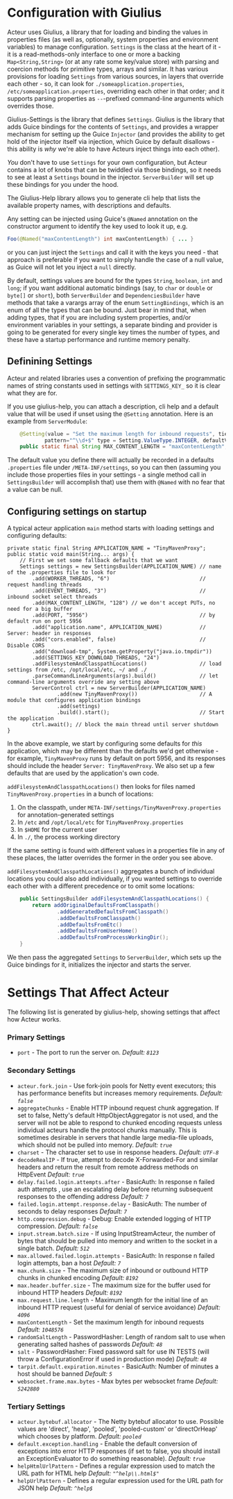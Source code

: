 # Configuration with Giulius

Acteur uses Giulius, a library that for loading and binding the values in properties
files (as well as, optionally, system properties and environment variables) to manage
configuration.  `Settings` is the class at the heart of it - it is a read-methods-only
interface to one or more a backing `Map<String,String>` (or at any rate some key/value
store) with parsing and coercion methods for primitive types, arrays and similar.  It has 
various provisions for loading `Settings` from various sources, in layers that override 
each other - so, it can look for `./someapplication.properties`,
`/etc/someapplication.properties`, overriding each other in that order; and it supports
parsing properties as `--`-prefixed command-line arguments which overrides those.

Giulius-Settings is the library that defines `Settings`.  Giulius is the library that adds
Guice bindings for the contents of `Settings`, and provides a wrapper mechanism for setting
up the Guice `Injector` (and provides the ability to get hold of the injector itself via
injection, which Guice by default disallows - this ability is *why* we're able to have
Acteurs inject things into each other).

*You* don't have to use `Settings` for your own configuration, but Acteur contains a lot
of knobs that can be twiddled via those bindings, so it needs to see at least a `Settings`
bound in the injector.  `ServerBuilder` will set up these bindings for you under the hood.

The Giulius-Help library allows you to generate cli help that lists the available property
names, with descriptions and defaults.

Any setting can be injected using Guice's `@Named` annotation on the constructor argument to
identify the key used to look it up, e.g.

```java
Foo(@Named("maxContentLength") int maxContentLength) { ... }
```

or you can just inject the `Settings` and call it with the keys you need - that approach is
preferable if you want to simply handle the case of a null value, as Guice will not let you
inject a `null` directly.

By default, settings values are bound for the types `String`, `boolean`, `int` and `long`;
if you want additional automatic bindings (say, to `char` or `double` or `byte[]` or `short`),
both `ServerBuilder` and `DependenciesBuilder` have methods that take a varargs array of
the enum `SettingBindings`, which is an enum of all the types that can be bound.  Just bear
in mind that, when adding types, that if you are including system properties, and/or environment
variables in your settings, a separate binding and provider is going to be generated for every
single key times the number of types, and these have a startup performance and runtime 
memory penalty.


## Definining Settings

Acteur and related libraries uses a convention of prefixing the programmatic names of 
string constants used in settings with `SETTINGS_KEY_` so it is clear what they are for.

If you use giulius-help, you can attach a description, cli help and a default value that
will be used if unset using the `@Setting` annotation.  Here is an example from `ServerModule`:

```java
    @Setting(value = "Set the maximum length for inbound requests", tier = SECONDARY,
            pattern="^\\d+$" type = Setting.ValueType.INTEGER, defaultValue = "1048576")
    public static final String MAX_CONTENT_LENGTH = "maxContentLength";
```

The default value you define there will actually be recorded in a defaults `.properties` file
under `/META-INF/settings`, so you can then (assuming you include those properties files in
your settings - a single method call in `SettingsBuilder` will accomplish that) use them
with `@Named` with no fear that a value can be null.

## Configuring settings on startup

A typical acteur application `main` method starts with loading settings and configuring defaults:

```
private static final String APPLICATION_NAME = "TinyMavenProxy";
public static void main(String... args) {
    // First we set some fallback defaults that we want
    Settings settings = new SettingsBuilder(APPLICATION_NAME) // name of the .properties file to look for
        .add(WORKER_THREADS, "6")                             // request handling threads
        .add(EVENT_THREADS, "3")                              // inbound socket select threads
        .add(MAX_CONTENT_LENGTH, "128") // we don't accept PUTs, no need for a big buffer
        .add(PORT, "5956")                                    // by default run on port 5956
        .add("application.name", APPLICATION_NAME)            // Server: header in responses
        .add("cors.enabled", false)                           // Disable CORS
        .add("download-tmp", System.getProperty("java.io.tmpdir"))
        .add(SETTINGS_KEY_DOWNLOAD_THREADS, "24")
        .addFilesystemAndClasspathLocations()                 // load settings from /etc, /opt/local/etc, ~/ and ./
        .parseCommandLineArguments(args).build()              // let command-line arguments override any setting above
        ServerControl ctrl = new ServerBuilder(APPLICATION_NAME)
                .add(new TinyMavenProxy())                    // A module that configures application bindings
                .add(settings)
                .build().start();                             // Start the application
        ctrl.await(); // block the main thread until server shutdown
}
```

In the above example, we start by configuring some defaults for *this* application, which may be
different than the defaults we'd get otherwise - for example, `TinyMavenProxy` runs by default on
port 5956, and its responses should include the header `Server: TinyMavenProxy`.  We also set up
a few defaults that are used by the application's own code.

`addFilesystemAndClasspathLocations()` then looks for files named `TinyMavenProxy.properties` in
a bunch of locations:

1. On the classpath, under `META-INF/settings/TinyMavenProxy.properties` for annotation-generated settings
2. In `/etc` and `/opt/local/etc` for `TinyMavenProxy.properties`
3. In `$HOME` for the current user
4. In `./`, the process working directory

If the same setting is found with different values in a properties file in any of these places, the
latter overrides the former in the order you see above.

`addFilesystemAndClasspathLocations()` aggregates a bunch of individual locations you could also add
individually, if you wanted settings to override each other with a different precedence or to omit some
locations:

```java
    public SettingsBuilder addFilesystemAndClasspathLocations() {
        return addOriginalDefaultsFromClasspath()
                .addGeneratedDefaultsFromClasspath()
                .addDefaultsFromClasspath()
                .addDefaultsFromEtc()
                .addDefaultsFromUserHome()
                .addDefaultsFromProcessWorkingDir();
    }
```

We then pass the aggregated `Settings` to `ServerBuilder`, which sets up the Guice bindings for it,
initializes the injector and starts the server.


# Settings That Affect Acteur

The following list is generated by giulius-help, showing settings that affect how Acteur works.

### Primary Settings
* `port` - The port to run the server on.
_Default: `8123`_

### Secondary Settings
* `acteur.fork.join` - Use fork-join pools for Netty event executors; this has performance benefits but increases memory requirements.
_Default: `false`_
* `aggregateChunks` - Enable HTTP inbound request chunk aggregation.  If set to false, Netty's default HttpObjectAggregator is not used, and the server will not be able to respond to chunked encoding requests unless individual acteurs handle the protocol chunks manually.  This is sometimes desirable in servers that handle large media-file uploads, which should not be pulled into memory.
_Default: `true`_
* `charset` - The character set to use in response headers.
_Default: `UTF-8`_
* `decodeRealIP` - If true, attempt to decode X-Forwarded-For and similar headers and return the result from remote address methods on HttpEvent
_Default: `true`_
* `delay.failed.login.attempts.after` - BasicAuth: In response n failed auth attempts , use an escalating delay before returning subsequent responses to the offending address
_Default: `7`_
* `failed.login.attempt.response.delay` - BasicAuth: The number of seconds to delay responses
_Default: `7`_
* `http.compression.debug` - Debug: Enable extended logging of HTTP compression.
_Default: `false`_
* `input.stream.batch.size` - If using InputStreamActeur, the number of bytes that should be pulled into memory and written to the socket in a single batch.
_Default: `512`_
* `max.allowed.failed.login.attempts` - BasicAuth: In response n failed login attempts, ban a host
_Default: `7`_
* `max.chunk.size` - The maximum size of inbound or outbound HTTP chunks in chunked encoding
_Default: `8192`_
* `max.header.buffer.size` - The maximum size for the buffer used for inbound HTTP headers
_Default: `8192`_
* `max.request.line.length` - Maximum length for the initial line of an inbound HTTP request (useful for denial of service avoidance)
_Default: `4096`_
* `maxContentLength` - Set the maximum length for inbound requests
_Default: `1048576`_
* `randomSaltLength` - PasswordHasher: Length of random salt to use when generating salted hashes of passwords
_Default: `48`_
* `salt` - PasswordHasher: Fixed password salt for use IN TESTS (will throw a ConfigurationError if used in production mode)
_Default: `48`_
* `tarpit.default.expiration.minutes` - BasicAuth: Number of minutes a host should be banned
_Default: `5`_
* `websocket.frame.max.bytes` - Max bytes per websocket frame
_Default: `5242880`_

### Tertiary Settings
* `acteur.bytebuf.allocator` - The Netty bytebuf allocator to use.  Possible values are 'direct', 'heap', 'pooled', 'pooled-custom' or 'directOrHeap' which chooses by platform.
_Default: `pooled`_
* `default.exception.handling` - Enable the default conversion of exceptions into error HTTP responses (if set to false, you should install an ExceptionEvaluator to do something reasonable).
_Default: `true`_
* `helpHtmlUrlPattern` - Defines a regular expression used to match the URL path for HTML help
_Default: `"^help\\.html$"`_
* `helpUrlPattern` - Defines a regular expression used for the URL path for JSON help
_Default: `^help$`_

